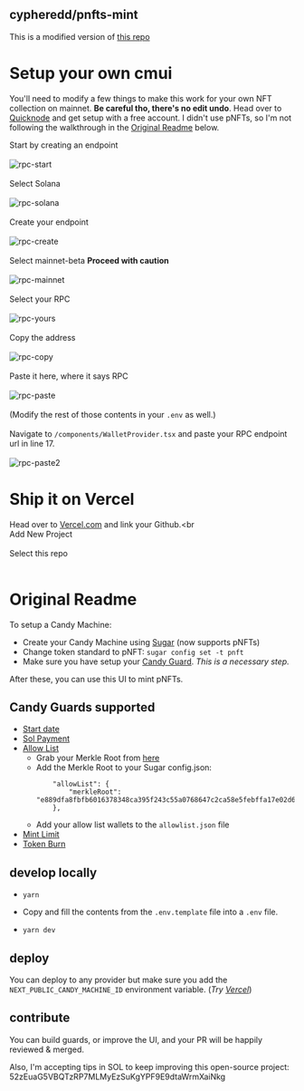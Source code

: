 ## cypheredd/pnfts-mint
This is a modified version of [this repo](https://github.com/cypheredd/pnfts-mint)

# Setup your own cmui

You'll need to modify a few things to make this work for your own NFT collection on mainnet. <b>Be careful tho, there's no edit undo</b>. Head over to [Quicknode](https://www.quicknode.com/) and get setup with a free account. I didn't use pNFTs, so I'm not following the walkthrough in the [Original Readme](https://github.com/ilovespectra/bombsquad/edit/main/README.md#original-readme) below.

Start by creating an endpoint<br><br>
![rpc-start](https://media.discordapp.net/attachments/1051281685234327613/1120493098221457509/rpc-start.png?width=884&height=330)
<br><br>
Select Solana<br><br>
![rpc-solana](https://media.discordapp.net/attachments/1051281685234327613/1120493098590552145/rpc-solana.png?width=600&height=330)
<br><br>
Create your endpoint<br><br>
![rpc-create](https://media.discordapp.net/attachments/1051281685234327613/1120493099160981604/rpc-create.png?width=540&height=330)
<br><br>
Select mainnet-beta <b>Proceed with caution</b><br><br>
![rpc-mainnet](https://media.discordapp.net/attachments/1051281685234327613/1120493098909306950/rpc-mainnet.png)
<br><br>
Select your RPC<br><br>
![rpc-yours](https://media.discordapp.net/attachments/1051281685234327613/1120495297659936768/rpc-yours.png)
<br><br>
Copy the address<br><br>
![rpc-copy](https://media.discordapp.net/attachments/1051281685234327613/1120495297353756682/rpc-copy.png?width=768&height=330)
<br><br>
Paste it here, where it says RPC<br><br>
![rpc-paste](https://media.discordapp.net/attachments/1051281685234327613/1120496971443097690/image.png?width=932&height=259)
<br><br>
(Modify the rest of those contents in your `.env` as well.)
<br><br>
Navigate to `/components/WalletProvider.tsx` and paste your RPC endpoint url in line 17.<br><br>
![rpc-paste2](https://media.discordapp.net/attachments/1051281685234327613/1120498024444071966/rpc-paste2.png?width=932&height=248)

# Ship it on Vercel

Head over to [Vercel.com](https://vercel.com) and link your Github.<br<br>
Add New Project<br><br>
Select this repo<br><br>

# Original Readme

To setup a Candy Machine:

- Create your Candy Machine using [Sugar](https://docs.metaplex.com/programs/candy-machine/how-to-guides/my-first-candy-machine-part1) (now supports pNFTs)
- Change token standard to pNFT: `sugar config set -t pnft`
- Make sure you have setup your [Candy Guard](https://docs.metaplex.com/programs/candy-machine/how-to-guides/my-first-candy-machine-part1#candy-guards---further-configuration). _This is a necessary step._

After these, you can use this UI to mint pNFTs.

## Candy Guards supported

- [Start date](https://docs.metaplex.com/programs/candy-machine/available-guards/start-date)
- [Sol Payment](https://docs.metaplex.com/programs/candy-machine/available-guards/sol-payment)
- [Allow List](https://docs.metaplex.com/programs/candy-machine/available-guards/allow-list)
  - Grab your Merkle Root from [here](https://tools.key-strokes.com/merkle-root)
  - Add the Merkle Root to your Sugar config.json:
    ```
        "allowList": {
            "merkleRoot": "e889dfa8fbfb6016378348ca395f243c55a0768647c2ca58e5febffa17e02d60"
        },
    ```
  - Add your allow list wallets to the `allowlist.json` file
- [Mint Limit](https://docs.metaplex.com/programs/candy-machine/available-guards/mint-limit)
- [Token Burn](https://docs.metaplex.com/programs/candy-machine/available-guards/token-burn)

## develop locally

- `yarn`

- Copy and fill the contents from the `.env.template` file into a `.env` file.

- `yarn dev`

## deploy

You can deploy to any provider but make sure you add the `NEXT_PUBLIC_CANDY_MACHINE_ID` environment variable. (_Try [Vercel](https://vercel.com/new)_)

## contribute

You can build guards, or improve the UI, and your PR will be happily reviewed & merged.

Also, I'm accepting tips in SOL to keep improving this open-source project: 52zEuaG5VBQTzRP7MLMyEzSuKgYPF9E9dtaWrmXaiNkg
